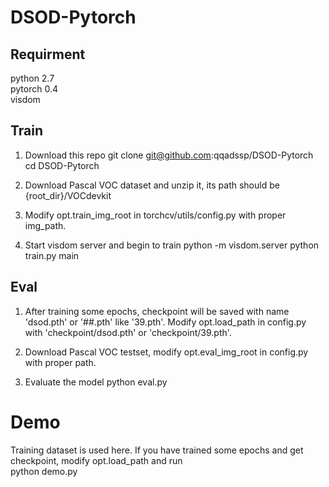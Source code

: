 # DSOD-Pytorch

## Requirment
python 2.7  
pytorch 0.4  
visdom  

## Train
1. Download this repo
git clone git@github.com:qqadssp/DSOD-Pytorch
cd DSOD-Pytorch  

2. Download Pascal VOC dataset and unzip it, its path should be {root_dir}/VOCdevkit

3. Modify opt.train_img_root in torchcv/utils/config.py with proper img_path.

4. Start visdom server and begin to train
python -m visdom.server
python train.py main

## Eval
1. After training some epochs, checkpoint will be saved with name 'dsod.pth' or '##.pth' like '39.pth'. Modify opt.load_path in config.py with 'checkpoint/dsod.pth' or 'checkpoint/39.pth'. 

2. Download Pascal VOC testset, modify opt.eval_img_root in config.py with proper path.

3. Evaluate the model
python eval.py

# Demo
Training dataset is used here. If you have trained some epochs and get checkpoint, modify opt.load_path and run  
python demo.py
